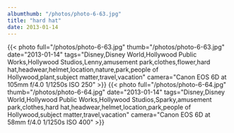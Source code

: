 ```yaml
---
albumthumb: "/photos/photo-6-63.jpg"
title: "hard hat"
date: 2013-01-14
---
```

{{< photo full="/photos/photo-6-63.jpg" thumb="/photos/photo-6-63.jpg" date="2013-01-14" tags="Disney,Disney World,Hollywood Public Works,Hollywood Studios,Lenny,amusement park,clothes,flower,hard hat,headwear,helmet,location,nature,park,people of Hollywood,plant,subject matter,travel,vacation" camera="Canon EOS 6D at 105mm f/4.0 1/1250s ISO 250" >}}
{{< photo full="/photos/photo-6-64.jpg" thumb="/photos/photo-6-64.jpg" date="2013-01-14" tags="Disney,Disney World,Hollywood Public Works,Hollywood Studios,Sparky,amusement park,clothes,hard hat,headwear,helmet,location,park,people of Hollywood,subject matter,travel,vacation" camera="Canon EOS 6D at 58mm f/4.0 1/1250s ISO 400" >}}
